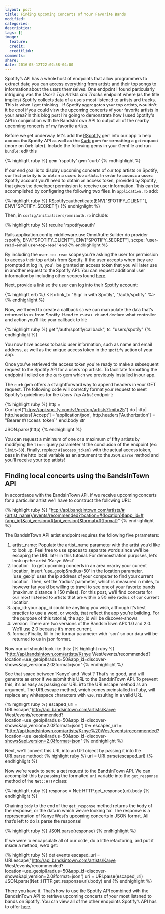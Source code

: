 ```yaml
---
layout: post
title: Finding Upcoming Concerts of Your Favorite Bands
modified:
categories:
description:
tags: []
image:
  feature:
  credit:
  creditlink:
comments:
share:
date: 2016-05-12T22:02:58-04:00
---
```

Spotify’s API has a whole host of endpoints that allow programmers to extract data; you can access everything from artists and their top songs to information about the users themselves. One endpoint I found particularly intriguing was the <em>User’s Top Artists and Tracks</em> endpoint where (as the title implies) Spotify collects data of a users most listened to artists and tracks. This is when I got thinking - if Spotify aggregates your top artists, wouldn't it be cool if you could view the upcoming concerts of your favorite artists in your area? In this blog post I’m going to demonstrate how I used Spotify's API in conjunction with the BandsInTown API to output all of the nearby upcoming concerts of my favorite artists.

Before we get underway, let's add the <a href="https://github.com/guilhermesad/rspotify">RSpotify</a> gem into our app to help access the Spotify API as well as the <a href="https://github.com/taf2/curb">Curb</a> gem for formatting a get request (more on `Curb` later). Include the following gems in your Gemfile and run `bundle`: edit this

{% highlight ruby %}
gem 'rspotify'
gem 'curb'
{% endhighlight %}

If our end goal is to display upcoming concerts of our top artists on Spotify, our first priority is to obtain a users top artists. In order to access a users Spotify account you’ll need to obtain an access token, provided by Spotify, that gives the developer permission to receive user information. This can be accomplished by configuring the following two files. In `application.rb` add:

{% highlight ruby %}
RSpotify::authenticate(ENV["SPOTIFY_CLIENT"], ENV["SPOTIFY_SECRET"])
{% endhighlight %}

Then, in `config/initializers/omniauth.rb` include:

{% highlight ruby %}
require 'rspotify/oauth'

Rails.application.config.middleware.use OmniAuth::Builder do
  provider :spotify, ENV["SPOTIFY_CLIENT"], ENV["SPOTIFY_SECRET"],
  scope: 'user-read-email user-top-read'
end
{% endhighlight %}

By including the `user-top-read` scope you're asking the user for permission to access their top artists from Spotify. If the user accepts when they are prompted at log in, you'll be granted an access token that you will later use in another request to the Spotify API. You can request additional user information by including other scopes found <a href="https://developer.spotify.com/web-api/using-scopes/">here</a>.

Next, provide a link so the user can log into their Spotify account:

{% highlight erb %}
<%= link_to "Sign in with Spotify", "/auth/spotify" %>
{% endhighlight %}

Now, we’ll need to create a callback so we can manipulate the data that’s returned to us from Spotify. Head to `routes.rb` and declare what controller and action you’ll like your callback to hit:

{% highlight ruby %}
get "/auth/spotify/callback", to: "users/spotify"
{% endhighlight %}

You now have access to basic user information, such as name and email address, as well as the unique access token in the `spotify` action of your app.

Once you've retrieved the access token you're ready to make a subsequent request to the Spotify API for a users top artists. To facilitate formatting the endpoint I relied on the `curb` gem which we previously installed in our app.

The `curb` gem offers a straightforward way to append headers in your GET request. The following code will correctly format your request to meet Spotify’s guidelines for the <em>Users Top Artist</em> endpoint:

{% highlight ruby %}
http = Curl.get("https://api.spotify.com/v1/me/top/artists?limit=25") do |http|
  http.headers['Accept'] = 'application/json',
  http.headers['Authorization'] = "Bearer #{access_token}"
end.body_str

JSON.parse(http)
{% endhighlight %}

You can request a minimum of one or a maximum of fifty artists by modifying the `limit` query parameter at the conclusion of the endpoint (ex: `limit=50`). Finally, replace `#{access_token}` with the actual access token, pass in the http local variable as an argument to the `JSON.parse` method and you'll receive your top artists!

<h2>Finding local concerts using the BandsInTown API</h2>

In accordance with the BandsInTown API, if we receive upcoming concerts for a particular artist we’ll have to construct the following URL:

{% highlight ruby %} "http://api.bandsintown.com/artists/#{artist_name}/events/recommended?location=#{location}&app_id=#{app_id}&api_version=#{api_version}&format=#{format}" {% endhighlight %}

The BandsInTown API  artist endpoint requires the following five parameters:
<ol>
  <li>artist_name: Populate the artist_name parameter with the artist you’d like to look up. Feel free to use spaces to separate words since we’ll be escaping the URL later in this tutorial. For demonstration purposes, let’s look up the artist 'Kanye West'.</li>
  <li>location: To get upcoming concerts in an area nearby your current location, insert 'use_geoip&radius=50' in the location parameter. 'use_geoip' uses the ip address of your computer to find your current location. Then, set the 'radius' parameter, which is measured in miles, to however far you’d be willing to travel to see one of your favorite bands (maximum distance is 150 miles). For this post, we’ll find concerts for our most listened to artists that are within a 50 mile radius of our current location.</li>
  <li>app_id: your app_id could be anything you wish, although it’s best practice to use a word, or words, that reflect the app you’re building. For the purpose of this tutorial, the app_id will be discover-shows.</li>
  <li>version: There are two versions of the BandsInTown API: 1.0 and 2.0. We’ll use 2.0 because it’s more current.</li>
  <li>format: Finally, fill in the format parameter with 'json' so our data will be returned to us in json format.</li>
</ol>

Now our url should look like this:
{% highlight ruby %} "http://api.bandsintown.com/artists/Kanye West/events/recommended?location=use_geoip&radius=50&app_id=discover-shows&api_version=2.0&format=json" {% endhighlight %}

See that space between ‘Kanye’ and ‘West’? That’s no good, and will generate an error if we submit this URL to the BandsInTown API. To prevent this, it’s as easy as passing our URL into the URI.escape method as an argument. The URI.escape method, which comes preinstalled in Ruby, will replace any whitespace characters with `%20`, resulting in a valid URL.

{% highlight ruby %} escaped_url = URI.escape("http://api.bandsintown.com/artists/Kanye West/events/recommended?location=use_geoip&radius=50&app_id=discover-shows&api_version=2.0&format=json")
#=> escaped_url = "http://api.bandsintown.com/artists/Kanye%20West/events/recommended?location=use_geoip&radius=50&app_id=discover-shows&api_version=2.0&format=json"
 {% endhighlight %}

Next, we’ll convert this URL into an URI object by passing it into the URI.parse method:
{% highlight ruby %} uri = URI.parse(escaped_url) {% endhighlight %}

Now we’re ready to send a get request to the BandsInTown API. We can accomplish this by passing the formatted `uri` variable into the `get_response` method of the `Net::HTTP` class:

{% highlight ruby %} response = Net::HTTP.get_response(uri).body {% endhighlight %}

Chaining `body` to the end of the `get_response` method returns the body of the response, or the data in which we are looking for. The response is a representation of Kanye West’s upcoming concerts in JSON format. All that’s left to do is parse the response!

{% highlight ruby %} JSON.parse(response) {% endhighlight %}

If we were to encapsulate all of our code, do a little refactoring, and put it inside a method, we’d get:

{% highlight ruby %}
def events
  escaped_uri = URI.escape("http://api.bandsintown.com/artists/Kanye West/events/recommended?location=use_geoip&radius=50&app_id=discover-shows&api_version=2.0&format=json")
  uri = URI.parse(escaped_uri)
  JSON.parse(Net::HTTP.get_response(uri).body)
end
{% endhighlight %}

There you have it. That’s how to use the Spotify API combined with the BandsInTown API to retrieve upcoming concerts of your most listened to bands on Spotify. You can view all of the other endpoints Spotify's API has to offer <a href="https://developer.spotify.com/web-api/endpoint-reference/">here</a>.
